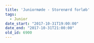 ```yaml
---
title: 'Juniormøde - Storenørd forløb'
tags:
  - Junior
date_start: "2017-10-31T19:00:00"
date_end: "2017-10-31T21:00:00"
old_id: 6900
---
```

